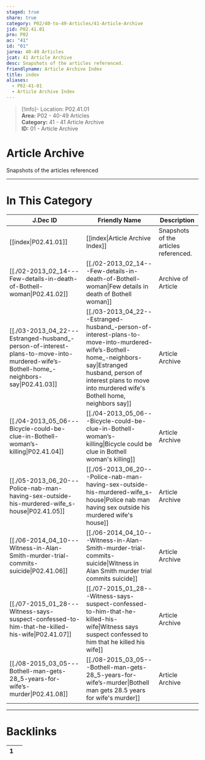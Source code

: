 ```yaml
---  
staged: true  
share: true  
category: P02/40-to-49-Articles/41-Article-Archive  
jid: P02.41.01  
pro: P02  
ac: "41"  
id: "01"  
jarea: 40-49 Articles  
jcat: 41 Article Archive  
desc: Snapshots of the articles referenced.  
friendlyname: Article Archive Index  
title: index  
aliases:  
  - P02-41-01  
  - Article Archive Index  
---  
```

  
>[!info]- Location: P02.41.01  
>**Area:** P02 - 40-49 Articles  
>**Category:** 41 - 41 Article Archive  
>**ID:** 01 - Article Archive  
  
# Article Archive  
  
Snapshots of the articles referenced  
   
  
  
---  
# In This Category  
  
| J.Dec ID                                                                                                                                                                                                   | Friendly Name                                                                                                                                                                                                                                                                                         | Description                           |  
| ---------------------------------------------------------------------------------------------------------------------------------------------------------------------------------------------------------- | ----------------------------------------------------------------------------------------------------------------------------------------------------------------------------------------------------------------------------------------------------------------------------------------------------- | ------------------------------------- |  
| [[index\|P02.41.01]]                                                                                                                | [[index\|Article Archive Index]]                                                                                                                                                                                               | Snapshots of the articles referenced. |  
| [[./02-2013_02_14---Few-details-in-death-of-Bothell-woman\|P02.41.02]]                                                                | [[./02-2013_02_14---Few-details-in-death-of-Bothell-woman\|Few details in death of Bothell woman]]                                                                                                                               | Archive of Article                    |  
| [[./03-2013_04_22---Estranged-husband_-person-of-interest-plans-to-move-into-murdered-wife’s-Bothell-home_-neighbors-say\|P02.41.03]] | [[./03-2013_04_22---Estranged-husband_-person-of-interest-plans-to-move-into-murdered-wife’s-Bothell-home_-neighbors-say\|Estranged husband, person of interest plans to move into murdered wife's Bothell home, neighbors say]] | Article Archive                       |  
| [[./04-2013_05_06---Bicycle-could-be-clue-in-Bothell-woman’s-killing\|P02.41.04]]                                                     | [[./04-2013_05_06---Bicycle-could-be-clue-in-Bothell-woman’s-killing\|Bicycle could be clue in Bothell woman's killing]]                                                                                                         | Article Archive                       |  
| [[./05-2013_06_20---Police-nab-man-having-sex-outside-his-murdered-wife_s-house\|P02.41.05]]                                          | [[./05-2013_06_20---Police-nab-man-having-sex-outside-his-murdered-wife_s-house\|Police nab man having sex outside his murdered wife's house]]                                                                                   | Article Archive                       |  
| [[./06-2014_04_10---Witness-in-Alan-Smith-murder-trial-commits-suicide\|P02.41.06]]                                                   | [[./06-2014_04_10---Witness-in-Alan-Smith-murder-trial-commits-suicide\|Witness in Alan Smith murder trial commits suicide]]                                                                                                     | Article Archive                       |  
| [[./07-2015_01_28---Witness-says-suspect-confessed-to-him-that-he-killed-his-wife\|P02.41.07]]                                        | [[./07-2015_01_28---Witness-says-suspect-confessed-to-him-that-he-killed-his-wife\|Witness says suspect confessed to him that he killed his wife]]                                                                               | Article Archive                       |  
| [[./08-2015_03_05---Bothell-man-gets-28_5-years-for-wife’s-murder\|P02.41.08]]                                                        | [[./08-2015_03_05---Bothell-man-gets-28_5-years-for-wife’s-murder\|Bothell man gets 28.5 years for wife's murder]]                                                                                                               | Article Archive                       |  
  
  
---  
# Backlinks  
<div><table class="dataview table-view-table"><thead class="table-view-thead"><tr class="table-view-tr-header"><th class="table-view-th"><span></span><span class="dataview small-text">1</span></th><th class="table-view-th"><span></span></th></tr></thead><tbody class="table-view-tbody"></tbody></table></div>